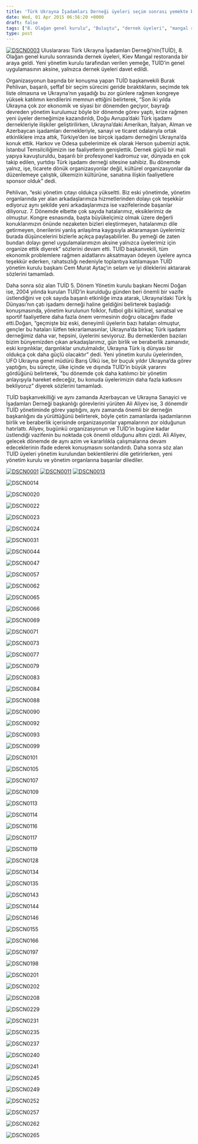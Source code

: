 ```yaml
---
title: 'Türk Ukrayna İşadamları Derneği üyeleri seçim sonrası yemekte buluştu'
date: Wed, 01 Apr 2015 06:56:20 +0000
draft: false
tags: ["8. Olağan genel kurulu", "Buluştu", "dernek üyeleri", "mangal restoran", "secim", "sonrası", "TUİD (Türk Ukrayna İşadamları Derneği)", "Türk Ukrayna İşadamları Derneği", "üyeleri", "yemekte"]
type: post
---
```


[![DSCN0003](https://burakpehlivan.org/wp-content/uploads/2015/04/DSCN0003.jpg)](https://burakpehlivan.org/wp-content/uploads/2015/04/DSCN0003.jpg)
Uluslararası Türk Ukrayna İşadamları Derneği’nin(TUİD), 8. Olağan genel kurulu sonrasında dernek üyeleri, Kiev Mangal restoranda bir araya geldi. Yeni yönetim kurulu tarafından verilen yemeğe, TUİD’in genel uygulamasının aksine, yalnızca dernek üyeleri davet edildi.

Organizasyonun başında bir konuşma yapan TUİD başkanvekili Burak Pehlivan, başarılı, şeffaf bir seçim sürecini geride bıraktıklarını, seçimde tek liste olmasına ve Ukrayna’nın yaşadığı bu zor günlere rağmen kongreye yüksek katılımın kendilerini memnun ettiğini belirterek, “Son iki yılda Ukrayna çok zor ekonomik ve siyasi bir dönemden geçiyor, bayrağı devreden yönetim kurulumuz böyle bir dönemde görev yaptı, krize rağmen yeni üyeler derneğimize kazandırıldı, Doğu Avrupa’daki Türk işadamı dernekleriyle ilişkiler geliştirilirken, Ukrayna’daki Amerikan, İtalyan, Alman ve Azerbaycan işadamları dernekleriyle, sanayi ve ticaret odalarıyla ortak etkinliklere imza attık, Türkiye’den ise birçok işadamı derneğini Ukrayna’da konuk ettik. Harkov ve Odesa şubelerimize ek olarak Herson şubemizi açtık. İstanbul Temsilciliğimizin ise faaliyetlerin genişlettik. Dernek güçlü bir mali yapıya kavuşturuldu, başarılı bir profesyonel kadromuz var, dünyada en çok takip edilen, yurtdışı Türk işadamı derneği sitesine sahibiz. Bu dönemde yalnız, işe, ticarete dönük organizasyonlar değil, kültürel organizasyonlar da düzenlemeye çalıştık, ülkemizin kültürüne, sanatına ilişkin faaliyetlere sponsor olduk” dedi.

Pehlivan, “eski yönetim çıtayı oldukça yükseltti. Biz eski yönetimde, yönetim organlarında yer alan arkadaşlarımıza hizmetlerinden dolayı çok teşekkür ediyoruz aynı şekilde yeni arkadaşlarımıza ise vazifelerinde başarılar diliyoruz. 7. Dönemde elbette çok sayıda hatalarımız, eksiklerimiz de olmuştur. Kongre esnasında, başta büyükelçimiz olmak üzere değerli konuklarımızın önünde nezaketen bizleri eleştirmeyen, hatalarımızı dile getirmeyen, önerilerini yanlış anlaşılma kaygısıyla aktaramayan üyelerimiz burada düşüncelerini bizlerle açıkça paylaşabilirler. Bu yemeği de zaten bundan dolayı genel uygulamalarımızın aksine yalnızca üyelerimiz için organize ettik diyerek” sözlerini devam etti. TUİD başkanvekili, tüm ekonomik problemlere rağmen aidatlarını aksatmayan ödeyen üyelere ayrıca teşekkür ederken, rahatsızlığı nedeniyle toplantıya katılamayan TUİD yönetim kurulu başkanı Cem Murat Aytaç’ın selam ve iyi dileklerini aktararak sözlerini tamamladı.

Daha sonra söz alan TUİD 5. Dönem Yönetim kurulu başkanı Necmi Doğan ise, 2004 yılında kurulan TUİD’in kurulduğu günden beri önemli bir vazife üstlendiğini ve çok sayıda başarılı etkinliğe imza atarak, Ukrayna’daki Türk İş Dünyası’nın çatı işadamı derneği haline geldiğini belirterek başladığı konuşmasında, yönetim kurulunun folklor, futbol gibi kültürel, sanatsal ve sportif faaliyetlere daha fazla önem vermesinin doğru olacağını ifade etti.Doğan, “geçmişte biz eski, deneyimli üyelerin bazı hataları olmuştur, gençler bu hataları lütfen tekrarlamasınlar, Ukrayna’da birkaç Türk işadamı derneğimiz daha var, hepsini, üyelerini seviyoruz. Bu derneklerden bazıları bizim bünyemizden çıkan arkadaşlarımız, gün birlik ve beraberlik zamanıdır, eski kırgınlıklar, dargınlıklar unutulmalıdır, Ukrayna Türk iş dünyası bir oldukça çok daha güçlü olacaktır” dedi.
Yeni yönetim kurulu üyelerinden, UFO Ukrayna genel müdürü Barış Ülkü ise, bir buçuk yıldır Ukrayna’da görev yaptığını, bu süreçte, ülke içinde ve dışında TUİD’in büyük yararını gördüğünü belirterek, "bu dönemde çok daha katılımcı bir yönetim anlayışıyla hareket edeceğiz, bu konuda üyelerimizin daha fazla katkısını bekliyoruz” diyerek sözlerini tamamladı.

TUİD başkanvekilliği ve aynı zamanda Azerbaycan ve Ukrayna Sanayici ve İşadamları Derneği başkanlığı görevlerini yürüten Ali Aliyev ise, 3 dönemdir TUİD yönetiminde görev yaptığını, aynı zamanda önemli bir derneğin başkanlığını da yürüttüğünü belirterek, böyle çetin zamanlarda işadamlarının birlik ve beraberlik içerisinde organizasyonlar yapmalarının zor olduğunun hatırlattı. Aliyev, bugünkü organizasyonun ve TUİD’in bugüne kadar üstlendiği vazifenin bu noktada çok önemli olduğunu altını çizdi. Ali Aliyev, gelecek dönemde de aynı azim ve kararlılıkla çalışmalarına devam edeceklerinin ifade ederek konuşmasını sonlandırdı.
Daha sonra söz alan TUİD üyeleri yönetim kurulundan beklentilerini dile getirirlerken, yeni yönetim kurulu ve yönetim organlarına başarılar dilediler.

[![DSCN0001](https://burakpehlivan.org/wp-content/uploads/2015/04/DSCN0001.jpg)](https://burakpehlivan.org/wp-content/uploads/2015/04/DSCN0001.jpg)
[![DSCN0011](https://burakpehlivan.org/wp-content/uploads/2015/04/DSCN0011.jpg)](https://burakpehlivan.org/wp-content/uploads/2015/04/DSCN0011.jpg)
[![DSCN0013](https://burakpehlivan.org/wp-content/uploads/2015/04/DSCN0013.jpg)](https://burakpehlivan.org/wp-content/uploads/2015/04/DSCN0013.jpg)

![DSCN0014](http://tuid.org.ua/wp-content/uploads/2015/04/DSCN0014.jpg)

![DSCN0020](http://tuid.org.ua/wp-content/uploads/2015/04/DSCN0020.jpg)

![DSCN0022](http://tuid.org.ua/wp-content/uploads/2015/04/DSCN0022.jpg)

![DSCN0023](http://tuid.org.ua/wp-content/uploads/2015/04/DSCN0023.jpg)

![DSCN0024](http://tuid.org.ua/wp-content/uploads/2015/04/DSCN0024.jpg)

![DSCN0031](http://tuid.org.ua/wp-content/uploads/2015/04/DSCN0031.jpg)

![DSCN0044](http://tuid.org.ua/wp-content/uploads/2015/04/DSCN0044.jpg)

![DSCN0047](http://tuid.org.ua/wp-content/uploads/2015/04/DSCN0047.jpg)

![DSCN0057](http://tuid.org.ua/wp-content/uploads/2015/04/DSCN0057.jpg)

![DSCN0062](http://tuid.org.ua/wp-content/uploads/2015/04/DSCN0062.jpg)

![DSCN0065](http://tuid.org.ua/wp-content/uploads/2015/04/DSCN0065.jpg)

![DSCN0066](http://tuid.org.ua/wp-content/uploads/2015/04/DSCN0066.jpg)

![DSCN0069](http://tuid.org.ua/wp-content/uploads/2015/04/DSCN0069.jpg)

![DSCN0071](http://tuid.org.ua/wp-content/uploads/2015/04/DSCN0071.jpg)

![DSCN0073](http://tuid.org.ua/wp-content/uploads/2015/04/DSCN0073.jpg)

![DSCN0077](http://tuid.org.ua/wp-content/uploads/2015/04/DSCN0077.jpg)

![DSCN0079](http://tuid.org.ua/wp-content/uploads/2015/04/DSCN0079.jpg)

![DSCN0083](http://tuid.org.ua/wp-content/uploads/2015/04/DSCN0083.jpg)

![DSCN0084](http://tuid.org.ua/wp-content/uploads/2015/04/DSCN0084.jpg)

![DSCN0088](http://tuid.org.ua/wp-content/uploads/2015/04/DSCN0088.jpg)

![DSCN0090](http://tuid.org.ua/wp-content/uploads/2015/04/DSCN0090.jpg)

![DSCN0092](http://tuid.org.ua/wp-content/uploads/2015/04/DSCN0092.jpg)

![DSCN0093](http://tuid.org.ua/wp-content/uploads/2015/04/DSCN0093.jpg)

![DSCN0099](http://tuid.org.ua/wp-content/uploads/2015/04/DSCN0099.jpg)

![DSCN0101](http://tuid.org.ua/wp-content/uploads/2015/04/DSCN0101.jpg)

![DSCN0105](http://tuid.org.ua/wp-content/uploads/2015/04/DSCN0105.jpg)

![DSCN0107](http://tuid.org.ua/wp-content/uploads/2015/04/DSCN0107.jpg)

![DSCN0109](http://tuid.org.ua/wp-content/uploads/2015/04/DSCN0109.jpg)

![DSCN0113](http://tuid.org.ua/wp-content/uploads/2015/04/DSCN0113.jpg)

![DSCN0114](http://tuid.org.ua/wp-content/uploads/2015/04/DSCN0114.jpg)

![DSCN0116](http://tuid.org.ua/wp-content/uploads/2015/04/DSCN0116.jpg)

![DSCN0117](http://tuid.org.ua/wp-content/uploads/2015/04/DSCN0117.jpg)

![DSCN0119](http://tuid.org.ua/wp-content/uploads/2015/04/DSCN0119.jpg)

![DSCN0128](http://tuid.org.ua/wp-content/uploads/2015/04/DSCN0128.jpg)

![DSCN0134](http://tuid.org.ua/wp-content/uploads/2015/04/DSCN0134.jpg)

![DSCN0135](http://tuid.org.ua/wp-content/uploads/2015/04/DSCN0135.jpg)

![DSCN0143](http://tuid.org.ua/wp-content/uploads/2015/04/DSCN0143.jpg)

![DSCN0144](http://tuid.org.ua/wp-content/uploads/2015/04/DSCN0144.jpg)

![DSCN0146](http://tuid.org.ua/wp-content/uploads/2015/04/DSCN0146.jpg)

![DSCN0155](http://tuid.org.ua/wp-content/uploads/2015/04/DSCN0155.jpg)

![DSCN0166](http://tuid.org.ua/wp-content/uploads/2015/04/DSCN0166.jpg)

![DSCN0197](http://tuid.org.ua/wp-content/uploads/2015/04/DSCN0197.jpg)

![DSCN0198](http://tuid.org.ua/wp-content/uploads/2015/04/DSCN0198.jpg)

![DSCN0201](http://tuid.org.ua/wp-content/uploads/2015/04/DSCN0201.jpg)

![DSCN0202](http://tuid.org.ua/wp-content/uploads/2015/04/DSCN0202.jpg)

![DSCN0208](http://tuid.org.ua/wp-content/uploads/2015/04/DSCN0208.jpg)

![DSCN0229](http://tuid.org.ua/wp-content/uploads/2015/04/DSCN0229.jpg)

![DSCN0231](http://tuid.org.ua/wp-content/uploads/2015/04/DSCN0231.jpg)

![DSCN0235](http://tuid.org.ua/wp-content/uploads/2015/04/DSCN0235.jpg)

![DSCN0237](http://tuid.org.ua/wp-content/uploads/2015/04/DSCN0237.jpg)

![DSCN0240](http://tuid.org.ua/wp-content/uploads/2015/04/DSCN0240.jpg)

![DSCN0241](http://tuid.org.ua/wp-content/uploads/2015/04/DSCN0241.jpg)

![DSCN0245](http://tuid.org.ua/wp-content/uploads/2015/04/DSCN0245.jpg)

![DSCN0249](http://tuid.org.ua/wp-content/uploads/2015/04/DSCN0249.jpg)

![DSCN0252](http://tuid.org.ua/wp-content/uploads/2015/04/DSCN0252.jpg)

![DSCN0257](http://tuid.org.ua/wp-content/uploads/2015/04/DSCN0257.jpg)

![DSCN0262](http://tuid.org.ua/wp-content/uploads/2015/04/DSCN0262.jpg)

![DSCN0265](http://tuid.org.ua/wp-content/uploads/2015/04/DSCN0265.jpg)